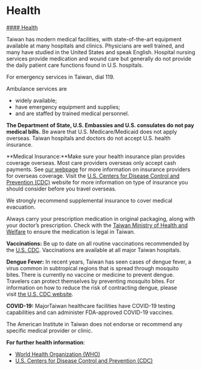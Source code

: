 # Health

[#### Health](javascript:void(0); "Health")

Taiwan has modern medical facilities, with state-of-the-art equipment available at many hospitals and clinics. Physicians are well trained, and many have studied in the United States and speak English. Hospital nursing services provide medication and wound care but generally do not provide the daily patient care functions found in U.S. hospitals.

For emergency services in Taiwan, dial 119.

Ambulance services are

* widely available;
* have emergency equipment and supplies;
* and are staffed by trained medical personnel.

**The Department of State, U.S. Embassies and U.S. consulates do not pay medical bills.** Be aware that U.S. Medicare/Medicaid does not apply overseas. Taiwan hospitals and doctors do not accept U.S. health insurance.

**Medical Insurance:**Make sure your health insurance plan provides coverage overseas. Most care providers overseas only accept cash payments. See [our webpage](https://travel.state.gov/content/travel/en/international-travel/before-you-go/your-health-abroad/Insurance_Coverage_Overseas.html) for more information on insurance providers for overseas coverage. Visit the [U.S. Centers for Disease Control and Prevention (CDC)](https://wwwnc.cdc.gov/travel/page/insurance) website for more information on type of insurance you should consider before you travel overseas.

We strongly recommend supplemental insurance to cover medical evacuation.

Always carry your prescription medication in original packaging, along with your doctor’s prescription. Check with the [Taiwan Ministry of Health and Welfare](https://www.mohw.gov.tw/mp-2.html) to ensure the medication is legal in Taiwan.

**Vaccinations:** Be up to date on all routine vaccinations recommended by the [U.S. CDC](https://wwwnc.cdc.gov/travel/destinations/traveler/none/taiwan#vaccines-and-medicines). Vaccinations are available at all major Taiwan hospitals.

**Dengue Fever:** In recent years, Taiwan has seen cases of dengue fever, a virus common in subtropical regions that is spread through mosquito bites. There is currently no vaccine or medicine to prevent dengue. Travelers can protect themselves by preventing mosquito bites. For information on how to reduce the risk of contracting dengue, please visit [the U.S. CDC website](https://wwwnc.cdc.gov/travel/diseases/dengue).

**COVID-19:** MajorTaiwan healthcare facilities have COVID-19 testing capabilities and can administer FDA-approved COVID-19 vaccines.

The American Institute in Taiwan does not endorse or recommend any specific medical provider or clinic.

**For further health information**:

* [World Health Organization (WHO)](https://www.who.int/travel-advice)
* [U.S. Centers for Disease Control and Prevention (CDC)](https://wwwnc.cdc.gov/travel/)